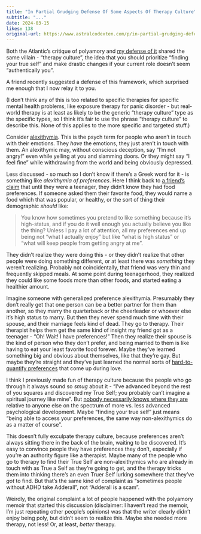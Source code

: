 ```yaml
---
title: "In Partial Grudging Defense Of Some Aspects Of Therapy Culture"
subtitle: "..."
date: 2024-03-15
likes: 138
original-url: https://www.astralcodexten.com/p/in-partial-grudging-defense-of-some
---
```

Both the Atlantic’s critique of polyamory and [my defense of it](https://www.astralcodexten.com/p/you-dont-hate-polyamory-you-hate) shared the same villain - “therapy culture”, the idea that you should prioritize “finding your true self” and make drastic changes if your current role doesn’t seem “authentically you”.

A friend recently suggested a defense of this framework, which surprised me enough that I now relay it to you.

(I don’t think any of this is too related to specific therapies for specific mental health problems, like exposure therapy for panic disorder - but real-world therapy is at least as likely to be the generic “therapy culture” type as the specific types, so I think it’s fair to use the phrase “therapy culture” to describe this. None of this applies to the more specific and targeted stuff.)

Consider [alexithymia](https://en.wikipedia.org/wiki/Alexithymia). This is the psych term for people who aren’t in touch with their emotions. They _have_ the emotions, they just aren’t in touch with them. An alexithymic may, without conscious deception, say “I’m not angry!” even while yelling at you and slamming doors. Or they might say “I feel fine” while withdrawing from the world and being obviously depressed.

Less discussed - so much so I don’t know if there’s a Greek word for it - is something like _alexithymia of preferences_. Here I think back to [a friend’s claim](https://slatestarcodex.com/2014/03/17/what-universal-human-experiences-are-you-missing-without-realizing-it/) that until they were a teenager, they didn’t know they had food preferences. If someone asked them their favorite food, they would name a food which that was popular, or healthy, or the sort of thing their demographic _should_ like:

> You know how sometimes you pretend to like something because it’s high-status, and if you do it well enough you actually believe you like the thing? Unless I pay a lot of attention, all my preferences end up being not “what I actually enjoy” but like “what is high status” or “what will keep people from getting angry at me”.

They didn’t realize they were doing this - or they didn’t realize that other people were doing something different, or at least there was _something_ they weren’t realizing. Probably not coincidentally, that friend was very thin and frequently skipped meals. At some point during teenagerhood, they realized they could like some foods more than other foods, and started eating a healthier amount.

Imagine someone with generalized preference alexithymia. Presumably they don’t really get that one person can be a better partner for them than another, so they marry the quarterback or the cheerleader or whoever else it’s high status to marry. But then they never spend much time with their spouse, and their marriage feels kind of dead. They go to therapy. Their therapist helps them get the same kind of insight my friend got as a teenager - “Oh! Wait! I have preferences!” Then they realize their spouse is the kind of person who they don’t prefer, and being married to them is like having to eat your least favorite food forever. Maybe they’ve learned something big and obvious about themselves, like that they’re gay. But maybe they’re straight and they’ve just learned the normal sorts of [hard-to-quantify preferences](https://www.astralcodexten.com/p/in-defense-of-describable-dating) that come up during love.

I think I previously made fun of therapy culture because the people who go through it always sound so _smug_ about it - “I’ve advanced beyond the rest of you squares and discovered my True Self; you probably can’t imagine a spiritual journey like mine”. But [nobody necessarily knows where they are](https://slatestarcodex.com/2015/11/03/what-developmental-milestones-are-you-missing/) relative to anyone else on the spectrum of more vs. less advanced psychological development. Maybe “finding your true self” just means “being able to access your preferences, the same way non-alexithymics do as a matter of course”.

This doesn’t fully exculpate therapy culture, because preferences aren’t always sitting there in the back of the brain, waiting to be discovered. It’s easy to convince people they have preferences they don’t, especially if you’re an authority figure like a therapist. Maybe many of the people who go to therapy to find their True Self are non-alexithymics who are already in touch with as True a Self as they’re going to get, and the therapy tricks them into thinking there’s an even Truer Self lurking somewhere that they’ve _got_ to find. But that’s the same kind of complaint as “sometimes people without ADHD take Adderall”, not “Adderall is a scam”.

Weirdly, the original complaint a lot of people happened with the polyamory memoir that started this discussion (disclaimer: I haven’t read the memoir, I’m just repeating other people’s opinions) was that the writer clearly didn’t enjoy being poly, but didn’t seem to realize this. Maybe she needed more therapy, not less! Or, at least, _better_ therapy.
